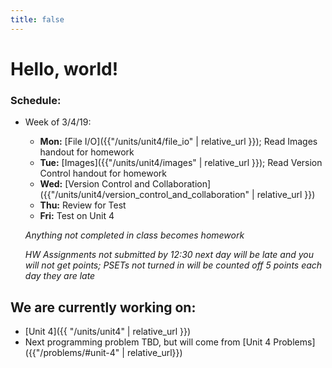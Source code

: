 ```yaml
---
title: false
---
```


# Hello, world!

### Schedule:

- Week of 3/4/19:
  - **Mon:** [File I/O]({{"/units/unit4/file_io" | relative_url }}); Read Images handout for homework
  - **Tue:** [Images]({{"/units/unit4/images" | relative_url }}); Read Version Control handout for homework
  - **Wed:** [Version Control and Collaboration]({{"/units/unit4/version_control_and_collaboration" | relative_url }})
  - **Thu:** Review for Test
  - **Fri:** Test on Unit 4

  *Anything not completed in class becomes homework*

  *HW Assignments not submitted by 12:30 next day will be late and you will not get points; PSETs not turned in will be counted off 5 points each day they are late*


## We are currently working on:
* [Unit 4]({{ "/units/unit4" | relative_url }})
* Next programming problem TBD, but will come from [Unit 4 Problems]({{"/problems/#unit-4" | relative_url}})


<!--
This is CS50 AP, Harvard University's introduction to the intellectual enterprises of computer science and the art of programming for students in high school, which satisfies the College Board's new AP CS Principles curriculum framework.
-->
<!--
<iframe src="https://www.youtube.com/embed/tZxLMIk_SaY?playlist=GAB6Gm7pTTA"></iframe>
-->
